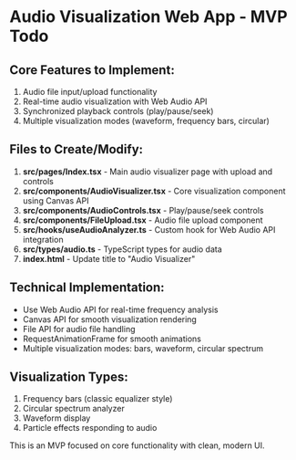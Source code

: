 # Audio Visualization Web App - MVP Todo

## Core Features to Implement:
1. Audio file input/upload functionality
2. Real-time audio visualization with Web Audio API
3. Synchronized playback controls (play/pause/seek)
4. Multiple visualization modes (waveform, frequency bars, circular)

## Files to Create/Modify:
1. **src/pages/Index.tsx** - Main audio visualizer page with upload and controls
2. **src/components/AudioVisualizer.tsx** - Core visualization component using Canvas API
3. **src/components/AudioControls.tsx** - Play/pause/seek controls
4. **src/components/FileUpload.tsx** - Audio file upload component
5. **src/hooks/useAudioAnalyzer.ts** - Custom hook for Web Audio API integration
6. **src/types/audio.ts** - TypeScript types for audio data
7. **index.html** - Update title to "Audio Visualizer"

## Technical Implementation:
- Use Web Audio API for real-time frequency analysis
- Canvas API for smooth visualization rendering
- File API for audio file handling
- RequestAnimationFrame for smooth animations
- Multiple visualization modes: bars, waveform, circular spectrum

## Visualization Types:
1. Frequency bars (classic equalizer style)
2. Circular spectrum analyzer
3. Waveform display
4. Particle effects responding to audio

This is an MVP focused on core functionality with clean, modern UI.